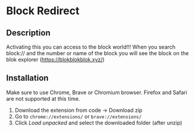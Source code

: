 # Block Redirect

## Description
Activating this you can access to the block world!!!
When you search block:// and the number or name of the block you will see the block on the blok explorer (https://blokblokblok.xyz/)

## Installation
Make sure to use Chrome, Brave or Chromium browser. Firefox and Safari are not supported at this time.

1. Download the extension from code -> Download zip
2. Go to `chrome://extensions/` or `brave://extensions/`
3. Click *Load unpacked* and select the downloaded folder (after unzip)
